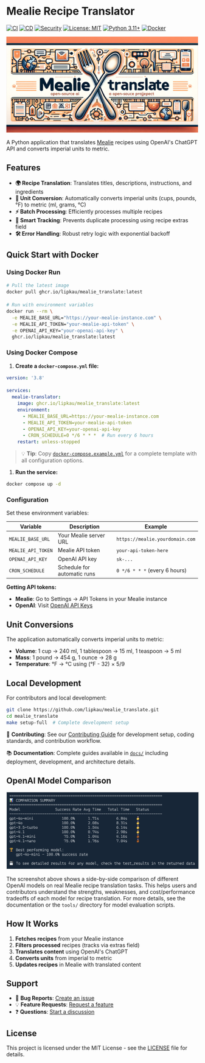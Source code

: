 <!-- markdownlint-disable-file MD033 -->
# Mealie Recipe Translator

[![CI](https://github.com/lipkau/mealie_translate/actions/workflows/ci.yml/badge.svg)](https://github.com/lipkau/mealie_translate/actions/workflows/ci.yml)
[![CD](https://github.com/lipkau/mealie_translate/actions/workflows/cd.yml/badge.svg)](https://github.com/lipkau/mealie_translate/actions/workflows/cd.yml)
[![Security](https://github.com/lipkau/mealie_translate/actions/workflows/security.yml/badge.svg)](https://github.com/lipkau/mealie_translate/actions/workflows/security.yml)
[![License: MIT](https://img.shields.io/badge/License-MIT-yellow.svg)](https://opensource.org/licenses/MIT)
[![Python 3.11+](https://img.shields.io/badge/python-3.11+-blue.svg)](https://www.python.org/downloads/)
[![Docker](https://img.shields.io/badge/docker-available-blue.svg)](https://github.com/lipkau/mealie_translate/pkgs/container/mealie_translate)

<p align="center">
  <img src="assets/banner.jpg" alt="Mealie Translate Banner" style="max-width:100%;">
</p>

A Python application that translates [Mealie](https://mealie.io/) recipes using OpenAI's ChatGPT API and converts
imperial units to metric.

## Features

- **🌍 Recipe Translation**: Translates titles, descriptions, instructions, and ingredients
- **📏 Unit Conversion**: Automatically converts imperial units (cups, pounds, °F) to metric (ml, grams, °C)
- **⚡ Batch Processing**: Efficiently processes multiple recipes
- **🔄 Smart Tracking**: Prevents duplicate processing using recipe extras field
- **🛠️ Error Handling**: Robust retry logic with exponential backoff

## Quick Start with Docker

### Using Docker Run

```bash
# Pull the latest image
docker pull ghcr.io/lipkau/mealie_translate:latest

# Run with environment variables
docker run --rm \
  -e MEALIE_BASE_URL="https://your-mealie-instance.com" \
  -e MEALIE_API_TOKEN="your-mealie-api-token" \
  -e OPENAI_API_KEY="your-openai-api-key" \
  ghcr.io/lipkau/mealie_translate:latest
```

### Using Docker Compose

1. **Create a `docker-compose.yml` file:**

```yaml
version: '3.8'

services:
  mealie-translator:
    image: ghcr.io/lipkau/mealie_translate:latest
    environment:
      - MEALIE_BASE_URL=https://your-mealie-instance.com
      - MEALIE_API_TOKEN=your-mealie-api-token
      - OPENAI_API_KEY=your-openai-api-key
      - CRON_SCHEDULE=0 */6 * * *  # Run every 6 hours
    restart: unless-stopped
```

   > 💡 **Tip**: Copy [`docker-compose.example.yml`](docker-compose.example.yml) for a complete template with all
   > configuration options.

1. **Run the service:**

```bash
docker compose up -d
```

### Configuration

Set these environment variables:

| Variable           | Description                 | Example                         |
| ------------------ | --------------------------- | ------------------------------- |
| `MEALIE_BASE_URL`  | Your Mealie server URL      | `https://mealie.yourdomain.com` |
| `MEALIE_API_TOKEN` | Mealie API token            | `your-api-token-here`           |
| `OPENAI_API_KEY`   | OpenAI API key              | `sk-...`                        |
| `CRON_SCHEDULE`    | Schedule for automatic runs | `0 */6 * * *` (every 6 hours)   |

**Getting API tokens:**

- **Mealie**: Go to Settings → API Tokens in your Mealie instance
- **OpenAI**: Visit [OpenAI API Keys](https://platform.openai.com/api-keys)

## Unit Conversions

The application automatically converts imperial units to metric:

- **Volume**: 1 cup → 240 ml, 1 tablespoon → 15 ml, 1 teaspoon → 5 ml
- **Mass**: 1 pound → 454 g, 1 ounce → 28 g
- **Temperature**: °F → °C using (°F - 32) × 5/9

## Local Development

For contributors and local development:

```bash
git clone https://github.com/lipkau/mealie_translate.git
cd mealie_translate
make setup-full  # Complete development setup
```

👥 **Contributing**: See our [Contributing Guide](.github/CONTRIBUTING.md) for development setup, coding standards,
and contribution workflow.

📚 **Documentation**: Complete guides available in [`docs/`](docs/) including deployment, development, and architecture details.

## OpenAI Model Comparison

<p align="center">
  <img src="assets/openai_model_comparison.png"
    alt="OpenAI Model Comparison Screenshot"
    style="max-width:100%; border:1px solid #ccc;">
</p>

The screenshot above shows a side-by-side comparison of different OpenAI models on real Mealie recipe translation tasks.
This helps users and contributors understand the strengths, weaknesses,
and cost/performance tradeoffs of each model for recipe translation.
For more details, see the documentation or the `tools/` directory for model evaluation scripts.

## How It Works

1. **Fetches recipes** from your Mealie instance
2. **Filters processed** recipes (tracks via extras field)
3. **Translates content** using OpenAI's ChatGPT
4. **Converts units** from imperial to metric
5. **Updates recipes** in Mealie with translated content

## Support

- 🐛 **Bug Reports**: [Create an issue](https://github.com/lipkau/mealie_translate/issues/new?template=bug_report.yml)
- 💡 **Feature Requests**: [Request a feature](https://github.com/lipkau/mealie_translate/issues/new?template=feature_request.yml)
- ❓ **Questions**: [Start a discussion](https://github.com/lipkau/mealie_translate/discussions)

## License

This project is licensed under the MIT License - see the [LICENSE](LICENSE) file for details.
